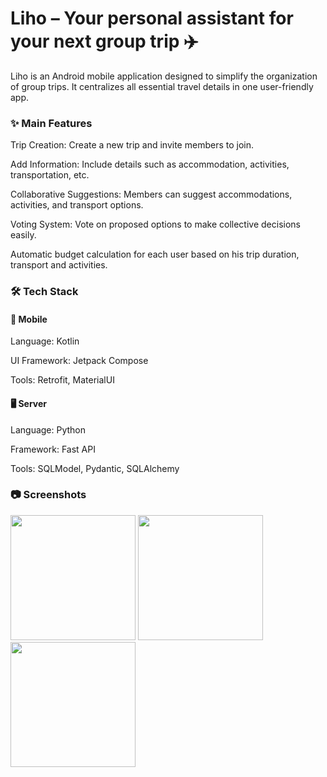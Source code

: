 
# Liho – Your personal assistant for your next group trip ✈️

Liho is an Android mobile application designed to simplify the organization of group trips. It centralizes all essential travel details in one user-friendly app.

### ✨ Main Features
Trip Creation: Create a new trip and invite members to join.

Add Information: Include details such as accommodation, activities, transportation, etc.

Collaborative Suggestions: Members can suggest accommodations, activities, and transport options.

Voting System: Vote on proposed options to make collective decisions easily.

Automatic budget calculation for each user based on his trip duration, transport and activities. 


### 🛠️ Tech Stack
#### 📱 Mobile
Language: Kotlin 

UI Framework: Jetpack Compose

Tools: Retrofit, MaterialUI

#### 🖥️ Server
Language: Python 

Framework: Fast API

Tools: SQLModel, Pydantic, SQLAlchemy

### 📷 Screenshots
<img src="https://github.com/user-attachments/assets/bae09107-7d0c-43f4-8195-3a49773377fa" width="200">
<img src="https://github.com/user-attachments/assets/545de750-9481-4081-a1cd-f55ff3e7ae0e" width="200">
<img src="https://github.com/user-attachments/assets/6d0d3f27-edd1-400f-ac63-a7cd96e945b2" width="200">

